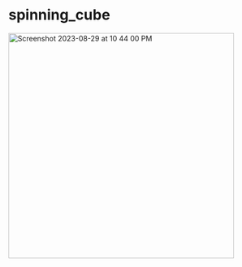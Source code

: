 # spinning_cube

<img width="444" alt="Screenshot 2023-08-29 at 10 44 00 PM" src="https://github.com/cemdede/spinning_cube/assets/14031604/7143f4ee-b68c-4b88-9e50-0982e96ad7e8">
